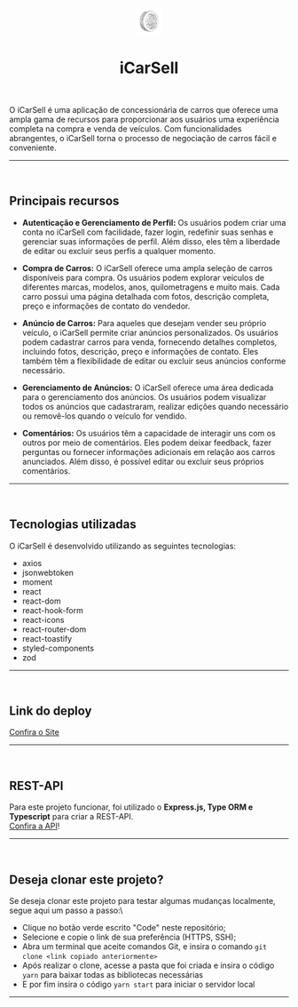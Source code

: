 <center>
  <img src="public/favIco.png"  width="50" height="50"> 
  
  # iCarSell
</center>

$~$

O iCarSell é uma aplicação de concessionária de carros que oferece uma ampla gama de recursos para proporcionar aos usuários uma experiência completa na compra e venda de veículos. Com funcionalidades abrangentes, o iCarSell torna o processo de negociação de carros fácil e conveniente.

---

$~$

## Principais recursos

- **Autenticação e Gerenciamento de Perfil:** Os usuários podem criar uma conta no iCarSell com facilidade, fazer login, redefinir suas senhas e gerenciar suas informações de perfil. Além disso, eles têm a liberdade de editar ou excluir seus perfis a qualquer momento.

- **Compra de Carros:** O iCarSell oferece uma ampla seleção de carros disponíveis para compra. Os usuários podem explorar veículos de diferentes marcas, modelos, anos, quilometragens e muito mais. Cada carro possui uma página detalhada com fotos, descrição completa, preço e informações de contato do vendedor.

- **Anúncio de Carros:** Para aqueles que desejam vender seu próprio veículo, o iCarSell permite criar anúncios personalizados. Os usuários podem cadastrar carros para venda, fornecendo detalhes completos, incluindo fotos, descrição, preço e informações de contato. Eles também têm a flexibilidade de editar ou excluir seus anúncios conforme necessário.

- **Gerenciamento de Anúncios:** O iCarSell oferece uma área dedicada para o gerenciamento dos anúncios. Os usuários podem visualizar todos os anúncios que cadastraram, realizar edições quando necessário ou removê-los quando o veículo for vendido.

- **Comentários:** Os usuários têm a capacidade de interagir uns com os outros por meio de comentários. Eles podem deixar feedback, fazer perguntas ou fornecer informações adicionais em relação aos carros anunciados. Além disso, é possível editar ou excluir seus próprios comentários.

---

$~$

## Tecnologias utilizadas

O iCarSell é desenvolvido utilizando as seguintes tecnologias:

- axios
- jsonwebtoken
- moment
- react
- react-dom
- react-hook-form
- react-icons
- react-router-dom
- react-toastify
- styled-components
- zod

---

$~$

## Link do deploy

[Confira o Site](https://motors-shop-front-olive.vercel.app/)


---

$~$

## REST-API

Para este projeto funcionar, foi utilizado o **Express.js, Type ORM e Typescript** para criar a REST-API.\
[Confira a API](https://github.com/ICarSell/ICarSell-backEnd)!

---

$~$

## Deseja clonar este projeto?

Se deseja clonar este projeto para testar algumas mudanças localmente, segue aqui um passo a passo:\

- Clique no botão verde escrito "Code" neste repositório;
- Selecione e copie o link de sua preferência (HTTPS, SSH);
- Abra um terminal que aceite comandos Git, e insira o comando `git clone <link copiado anteriormente>`
- Após realizar o clone, acesse a pasta que foi criada e insira o código `yarn` para baixar todas as bibliotecas necessárias
- E por fim insira o código `yarn start` para iniciar o servidor local

---
